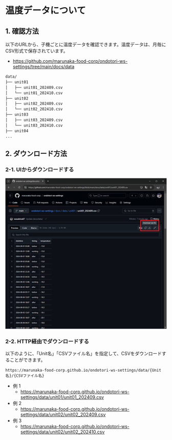 # 温度データについて

## 1. 確認方法

以下のURLから、子機ごとに温度データを確認できます。温度データは、月毎にCSV形式で保存されています。

- https://github.com/marunaka-food-corp/ondotori-ws-settings/tree/main/docs/data

```bash
data/
├── unit01
│   ├── unit01_202409.csv
│   └── unit01_202410.csv
├── unit02
│   ├── unit02_202409.csv
│   └── unit02_202410.csv
├── unit03
│   ├── unit03_202409.csv
│   └── unit03_202410.csv
├── unit04
...
```

## 2. ダウンロード方法

### 2-1. UIからダウンロードする

![](unit01_202409.csv.png)

### 2-2. HTTP経由でダウンロードする

以下のように、「Unit名」「CSVファイル名」を指定して、CSVをダウンロードすることができます。

```
https://marunaka-food-corp.github.io/ondotori-ws-settings/data/{Unit名}/{CSVファイル名}
```

- 例 1
  - https://marunaka-food-corp.github.io/ondotori-ws-settings/data/unit01/unit01_202409.csv
- 例 2
  - https://marunaka-food-corp.github.io/ondotori-ws-settings/data/unit02/unit02_202409.csv
- 例 3
  - https://marunaka-food-corp.github.io/ondotori-ws-settings/data/unit02/unit02_202410.csv

